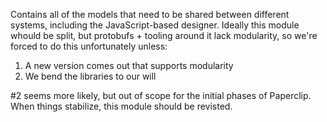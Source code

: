 Contains all of the models that need to be shared between different systems, including the JavaScript-based designer. Ideally
this module whould be split, but protobufs + tooling around it lack modularity, so we're forced to do this unfortunately unless:

1. A new version comes out that supports modularity
2. We bend the libraries to our will

#2 seems more likely, but out of scope for the initial phases of Paperclip. When things stabilize, this module should be revisted.
